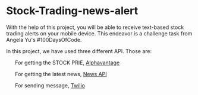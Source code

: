 # Stock-Trading-news-alert
With the help of this project, you will be able to receive text-based stock trading alerts on your mobile device. This endeavor is a challenge task from Angela Yu's #100DaysOfCode.

In this project, we have used three different API. Those are:
<ol>For getting the STOCK PRIE, <a href="https://www.alphavantage.co/">Alphavantage</a></ol>
<ol>For getting the latest news, <a href="https://newsapi.org/">News API</a></ol>
<ol>For sending message, <a href="https://www.twilio.com/">Twilio</a></ol>
<ol></ol>
<ol></ol>
<ol></ol>
